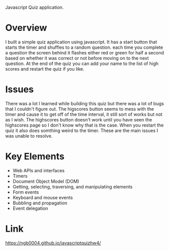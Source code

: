 Javascript Quiz application.

# Overview
I built a simple quiz application using javascript. It has a start button that starts the timer and shuffles to a random question. each time you complete a question the screen behind it flashes either red or green for half a second based on whether it was correct or not before moving on to the next question. At the end of the quiz you can add your name to the list of high scores and restart the quiz if you like.

# Issues
There was a lot I learned while building this quiz but there was a lot of bugs that I couldn't figure out. The higscores button seems to mess with the timer and cause it to get off of the time interval, it still sort of works but not as I wish. The highscores button doesn't work until you have seen the highscores page so I don't know why that is the case. When you restart the quiz it also does somthing weird to the timer. These are the main issues I was unable to resolve. 

# Key Elements
* Web APIs and interfaces
* Timers
* Document Object Model (DOM)
* Getting, selecting, traversing, and manipulating elements
* Form events
* Keyboard and mouse events
* Bubbling and propagation
* Event delegation

# Link
https://ngb0004.github.io/javascriptquizhw4/